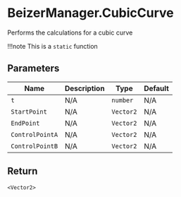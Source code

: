 # BeizerManager.CubicCurve
Performs the calculations for a cubic curve

!!!note
    This is a `static` function

## Parameters
| Name            | Description | Type      | Default |
| --------------- | ----------- | --------- | ------- |
| `t`             | N/A         | `number`  | N/A     |
| `StartPoint`    | N/A         | `Vector2` | N/A     |
| `EndPoint`      | N/A         | `Vector2` | N/A     |
| `ControlPointA` | N/A         | `Vector2` | N/A     |
| `ControlPointB` | N/A         | `Vector2` | N/A     |

## Return
`<Vector2>`